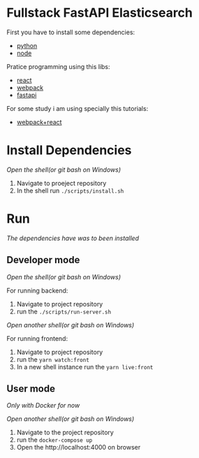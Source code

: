 # Fullstack FastAPI Elasticsearch

First you have to install some dependencies:
- [python](http://python.org)
- [node](https://nodejs.org/en/)

Pratice programming using this libs:
- [react](https://pt-br.reactjs.org/)
- [webpack](https://webpack.js.org/)
- [fastapi](https://fastapi.tiangolo.com/tutorial/first-steps/)

For some study i am using specially this tutorials:
- [webpack+react](https://www.typescriptlang.org/docs/handbook/react-&-webpack.html)


# Install Dependencies

*Open the shell(or git bash on Windows)*

1. Navigate to proeject repository
2. In the shell run `./scripts/install.sh`

# Run

*The dependencies have was to been installed*

## Developer mode

*Open the shell(or git bash on Windows)*

For running backend:

1. Navigate to project repository
2. run the `./scripts/run-server.sh`

*Open another shell(or git bash on Windows)*

For running frontend:

1. Navigate to project repository
2. run the `yarn watch:front`
3. In a new shell instance run the `yarn live:front`

## User mode

*Only with Docker for now*

*Open another shell(or git bash on Windows)*

1. Navigate to the project repository
2. run the `docker-compose up`
3. Open the http://localhost:4000 on browser